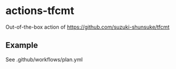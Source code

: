 # actions-tfcmt

Out-of-the-box action of https://github.com/suzuki-shunsuke/tfcmt

## Example

See .github/workflows/plan.yml
